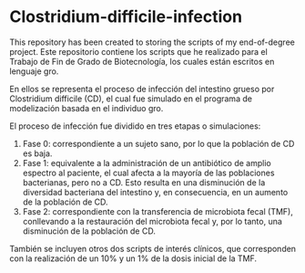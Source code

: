 # Clostridium-difficile-infection
This repository has been created to storing the scripts of my end-of-degree project.
Este repositorio contiene los scripts que he realizado para el Trabajo de Fin de Grado de Biotecnología, los cuales están escritos en lenguaje gro.

En ellos se representa el proceso de infección del intestino grueso por Clostridium difficile (CD), el cual fue simulado en el programa de modelización basada en el individuo gro.

El proceso de infección fue dividido en tres etapas o simulaciones:

1. Fase 0: correspondiente a un sujeto sano, por lo que la población de CD es baja.
2. Fase 1: equivalente a la administración de un antibiótico de amplio espectro al paciente, el cual afecta a la mayoría de las poblaciones bacterianas, pero no a CD. Esto resulta en una disminución de la diversidad bacteriana del intestino y, en consecuencia, en un aumento de la población de CD.
3. Fase 2: correspondiente con la transferencia de microbiota fecal (TMF), conllevando a la restauración del microbiota fecal y, por lo tanto, una disminución de la población de CD.

También se incluyen otros dos scripts de interés clínicos, que corresponden con la realización de un 10% y un 1% de la dosis inicial de la TMF.
